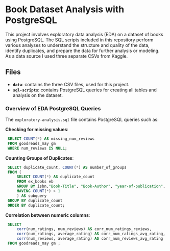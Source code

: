 # Book Dataset Analysis with PostgreSQL

This project involves exploratory data analysis (EDA) on a dataset of books using PostgreSQL. The SQL scripts included in this repository perform various analyses to understand the structure and quality of the data, identify duplicates, and prepare the data for further analysis or modeling. As a data source I used three separate CSVs from Kaggle. 

## Files

- **`data`**: contains the three CSV files, used for this project.
- **`sql-scripts`**: contains PostgreSQL queries for creating all tables and analysis on the dataset.


### Overview of EDA PostgreSQL Queries

The `exploratory-analysis.sql` file contains PostgreSQL queries such as:

 **Checking for missing values**:
   ```sql
    SELECT COUNT(*) AS missing_num_reviews
    FROM goodreads_may gm 
    WHERE num_reviews IS NULL;
```

 **Counting Groups of Duplicates**:
   ```sql
    SELECT duplicate_count, COUNT(*) AS number_of_groups
    FROM (
	    SELECT COUNT(*) AS duplicate_count
	    FROM ex_books eb 
	    GROUP BY isbn,"Book-Title", "Book-Author", "year-of-publication", publisher
	    HAVING COUNT(*) > 1
        ) AS subquery
    GROUP BY duplicate_count
    ORDER BY duplicate_count;
```

 **Correlation between numeric columns**:
   ```sql
    SELECT 
        corr(num_ratings, num_reviews) AS corr_num_ratings_reviews,
        corr(num_ratings, average_rating) AS corr_num_ratings_avg_rating,
        corr(num_reviews, average_rating) AS corr_num_reviews_avg_rating
    FROM goodreads_may gm ;
```
